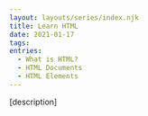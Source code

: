 ```yaml
---
layout: layouts/series/index.njk
title: Learn HTML
date: 2021-01-17
tags:
entries:
  - What is HTML?
  - HTML Documents
  - HTML Elements
---
```


[description]
